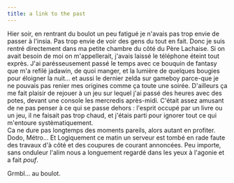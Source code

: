 ```yaml
---
title: a link to the past
---
```


Hier soir, en rentrant du boulot un peu fatigué je n'avais pas trop envie de
passer à l'insia. Pas trop envie de voir des gens du tout en fait. Donc je
suis rentré directement dans ma petite chambre du côté du Père Lachaise. Si on
avait besoin de moi on m'appellerait, j'avais laissé le téléphone éteint tout
exprès. J'ai parésseusement passé le temps avec ce bouquin de fantasy que m'a
refilé jadawin, de quoi manger, et la lumière de quelques bougies pour
éloigner la nuit... et aussi le dernier zelda sur gameboy parce-que je ne
pouvais pas renier mes origines comme ça toute une soirée. D'ailleurs ça me
fait plaisir de rejouer à un jeu sur lequel j'ai passé des heures avec des
potes, devant une console les mercredis après-midi. C'était assez amusant de
ne pas penser à ce qui se passe dehors : l'esprit occupé par un livre ou un
jeu, il ne faisait pas trop chaud, et j'étais parti pour ignorer tout ce qui
m'entoure systèmatiquement.  
Ca ne dure pas longtemps des moments pareils, alors autant en profiter. Dodo,
Métro... Et Logiquement ce matin un serveur est tombé en rade faute des
travaux d'à côté et des coupures de courant annoncées. Peu importe, sans
onduleur l'alim nous a longuement regardé dans les yeux à l'agonie et a fait
*pouf*.

Grmbl... au boulot.

